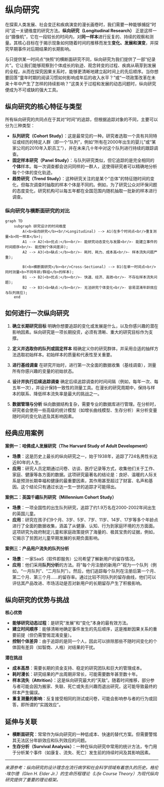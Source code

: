 # 纵向研究

在探索人类发展、社会变迁和疾病演变的漫长画卷时，我们需要一种能够捕捉“时间”这一关键维度的研究方法。**纵向研究（Longitudinal Research）** 正是这样一台“摄像机”，它在一段较长的时间内，对**同一样本**进行反复的、持续的观察和测量。其核心目标在于揭示现象如何随着时间的推移而发生**变化、发展和演变**，并探究早期事件对后期结果的长期影响。

与只提供某一时间点“快照”的横断面研究不同，纵向研究为我们提供了一部“纪录片”。它让我们能够观察到个体成长的轨迹、观念转变的过程、疾病从萌芽到发展的全程，从而在探究因果关系时，能够更清晰地建立起时间上的先后顺序。当你想要回答“童年时期的阅读习惯如何影响成年后的收入水平？”或“一项政策改革在未来十年中产生了怎样的持续影响？”这类关于过程和发展的动态问题时，纵向研究便成为不可或缺的强大工具。

## 纵向研究的核心特征与类型

所有纵向研究的共同点在于其对“时间”的追踪，但根据追踪对象的不同，主要可以分为三种类型：

*   **队列研究（Cohort Study）**：这是最常见的一种。研究者选取一个具有共同特征或经历的特定人群（即一个“队列”，例如“所有在2000年出生的婴儿”或“某家公司的2010年入职员工”），并在未来几十年中对这个队列进行持续的跟踪调查。
*   **固定样本研究（Panel Study）**：与队列研究类似，但它追踪的是完全相同的**个体**样本。每一次调查都会访问同样的一群人，这使得研究者可以精确地分析每个个体的变化轨迹。
*   **趋势研究（Trend Study）**：这种研究关注的是某个“总体”的特征随时间的变化，但每次调查时抽取的样本个体是不同的。例如，为了研究公众对环保问题的态度变化，研究机构可以每五年都在全国范围内随机抽取一批新的样本进行调查。

### 纵向研究与横断面研究的对比

```mermaid
graph TD
    subgraph 研究设计的时间维度
        A(<b>纵向研究</b><br/>Longitudinal) --> A1(在多个时间点<br/>重复测量<b>同一样本</b>);
        A1 --> A2(<b>优点:</b><br/>- 能研究动态变化与发展<br/>- 能建立事件的时间顺序<br/>- 能控制个体间差异);
        A2 --> A3(<b>缺点:</b><br/>- 耗时、耗力、成本高<br/>- 样本流失问题严重);

        B(<b>横断面研究</b><br/>Cross-Sectional) --> B1(在单一时间点<br/>同时测量<b>不同年龄/群组</b>的样本);
        B1 --> B2(<b>优点:</b><br/>- 快速、经济、高效<br/>- 不存在样本流失问题);
        B2 --> B3(<b>缺点:</b><br/>- 无法研究个体变化<br/>- 容易混淆年龄效应与队列效应);
    end
```

## 如何进行一次纵向研究

1.  **确立长期研究目标**
    明确你想要追踪的变化或发展是什么，以及你感兴趣的潜在影响因素。纵向研究是一项长期投资，必须有清晰、重大的研究目标作为支撑。

2.  **定义并选取你的队列或固定样本**
    精确定义你的研究群体，并采用合适的抽样方法选取初始样本。初始样本的质量和代表性至关重要。

3.  **进行基线调查**
    在研究开始时，进行第一次全面的数据收集（基线调查），测量所有你感兴趣的变量的初始状态。

4.  **设计并执行后续追踪调查**
    确定后续追踪调查的时间间隔（例如，每年一次、每五年一次），并设计保持一致性的测量工具。在漫长的研究周期中，保持与样本的联系、降低样本流失率是最大的挑战之一。

5.  **数据管理与分析**
    纵向数据结构复杂，需要专业的数据库进行管理。在分析时，研究者会使用一些高级的统计模型（如增长曲线模型、生存分析）来分析变量随时间的变化轨迹及其影响因素。

## 经典应用案例

**案例一：哈佛成人发展研究（The Harvard Study of Adult Development）**
*   **场景**：这是历史上最长的纵向研究之一，始于1938年，追踪了724名男性长达近80年的人生。
*   **应用**：研究人员定期通过问卷、访谈、医疗记录等方式，收集他们关于工作、家庭、健康等各方面的数据。这项研究最著名的结论是：良好、温暖的人际关系是预测长期幸福和健康的最重要因素，其作用甚至超过了财富、名声和基因。这个结论只有通过长达一生一世的追踪才可能得出。

**案例二：英国千禧队列研究（Millennium Cohort Study）**
*   **场景**：一项全国性的出生队列研究，追踪了约1.9万名在2000-2002年间出生的英国儿童。
*   **应用**：研究在孩子们9个月、3岁、5岁、7岁、11岁、14岁、17岁等多个年龄点进行了全面的数据收集，涵盖了从健康、认知、行为到家庭环境的方方面面。这项研究为政府制定儿童和家庭政策提供了海量的、极其宝贵的证据，例如，它揭示了贫困对儿童早期发展的长期负面影响。

**案例三：产品用户流失的队列分析**
*   **场景**：一家SaaS（软件即服务）公司希望了解新用户的留存情况。
*   **应用**：他们采用**队列分析**的方法。将“每个月注册的新用户”视为一个队列（例如，“一月队列”、“二月队列”）。然后，他们追踪每个队列在注册后第一个月、第二个月、第三个月……的留存率。通过比较不同队列的留存曲线，他们可以评估其产品改进、市场活动是否对新用户的长期留存产生了积极影响。

## 纵向研究的优势与挑战

**核心优势**
*   **能够研究动态过程**：是研究“发展”和“变化”本身的最有效方法。
*   **建立时间顺序**：能够清晰地确定事件发生的先后顺序，这是推断因果关系的重要前提（但仍需警惕混淆变量）。
*   **控制个体差异**：由于追踪的是同一个人，因此可以排除那些不随时间变化的个体固有差异（如智商、人格）对结果的干扰。

**潜在挑战**
*   **成本高昂**：需要长期的资金支持、稳定的研究团队和巨大的管理成本。
*   **耗时漫长**：研究结果的产出周期非常长，可能需要数年甚至数十年。
*   **样本流失（Attrition）**：这是纵向研究最大的“天敌”。随着时间推移，部分参与者可能会因为搬家、失联、死亡或失去兴趣而退出研究，这可能导致最终的样本产生偏误。
*   **重复测量的影响**：反复接受相同的测试或问卷，可能会影响参与者的行为或回答，即所谓的“实践效应”。

## 延伸与关联

*   **横断面研究**：常常作为纵向研究的一种低成本、快速的替代方案。但需要警惕其无法区分年龄效应和队列效应的问题。
*   **生存分析（Survival Analysis）**：一种在纵向研究中常用的统计方法，专门用于分析某个事件（如康复、流失、死亡）发生前的持续时间及其影响因素。

---
*来源参考：纵向研究的设计理念在流行病学和社会科学领域有着悠久的历史。格伦·埃尔德（Glen H. Elder Jr.）的生命历程理论（Life Course Theory）为现代纵向研究提供了重要的理论框架。*
